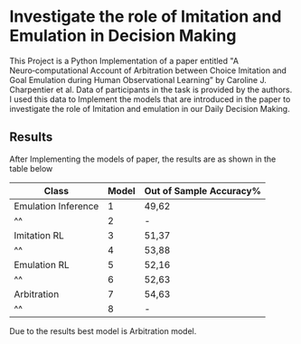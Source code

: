 # Investigate the role of Imitation and Emulation in Decision Making

This Project is a Python Implementation of a paper entitled "A Neuro‑computational Account of Arbitration between Choice Imitation and Goal Emulation during Human Observational Learning” by Caroline J. Charpentier et al. 
Data of participants in the task is provided by the authors. I used this data to Implement the models that are introduced in the paper to investigate the role of Imitation and emulation in our Daily Decision Making.

## Results
After Implementing the models of paper, the results are as shown in the table below

| Class  | Model | Out of Sample Accuracy%   |
| ------------- | ----------- | ------------- |
| Emulation Inference    | 1  | 49,62     |    
| ^^             | 2  | -    |
| Imitation RL    | 3  | 51,37     |    
| ^^             | 4 | 53,88    |
| Emulation RL    | 5  | 52,16    |    
| ^^             | 6  | 52,63    |
| Arbitration    | 7  | 54,63     |    
| ^^             | 8  | -    |

  
  
Due to the results best model is Arbitration model.

